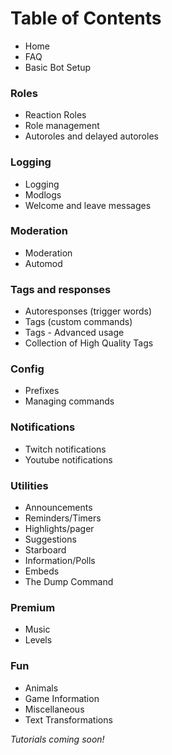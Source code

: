 # Table of Contents

- Home
- FAQ
- Basic Bot Setup

### Roles

- Reaction Roles
- Role management
- Autoroles and delayed autoroles

### Logging

- Logging
- Modlogs
- Welcome and leave messages

### Moderation

- Moderation
- Automod

### Tags and responses

- Autoresponses (trigger words)
- Tags (custom commands)
- Tags - Advanced usage
- Collection of High Quality Tags

### Config

- Prefixes
- Managing commands

### Notifications

- Twitch notifications
- Youtube notifications

### Utilities

- Announcements
- Reminders/Timers
- Highlights/pager
- Suggestions
- Starboard
- Information/Polls
- Embeds
- The Dump Command

### Premium

- Music
- Levels

### Fun

- Animals
- Game Information
- Miscellaneous
- Text Transformations

*Tutorials coming soon!*
